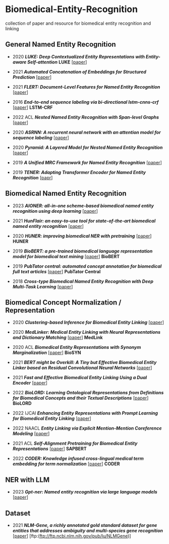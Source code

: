 # Biomedical-Entity-Recognition
collection of paper and resource for biomedical entity recognition and linking



## General Named Entity Recognition

- 2020 ___LUKE: Deep Contextualized Entity Representations with Entity-aware Self-attention___ __LUKE__ [[paper](https://aclanthology.org/2020.emnlp-main.523.pdf)]

- 2021 ___Automated Concatenation of Embeddings for Structured Prediction___ [[paper](https://aclanthology.org/2021.acl-long.206.pdf)]

- 2021 ___FLERT: Document-Level Features for Named Entity Recognition___ [[paper](https://arxiv.org/pdf/2011.06993v2.pdf)]

- 2016 ___End-to-end sequence labeling via bi-directional lstm-cnns-crf___ [[paper](https://arxiv.org/pdf/1603.01354.pdf')] __LSTM-CRF__

- 2022 ACL ___Nested Named Entity Recognition with Span-level Graphs___ [[paper](https://aclanthology.org/2022.acl-long.63.pdf)]

- 2020 ___ASRNN: A recurrent neural network with an attention model for sequence labeling___ [[paper](https://www.sciencedirect.com/science/article/abs/pii/S0950705120306778)]

- 2020 ___Pyramid: A Layered Model for Nested Named Entity Recognition___ [[paper](https://aclanthology.org/2020.acl-main.525.pdf)]

- 2019 ___A Unified MRC Framework for Named Entity Recognition___ [[paper](https://arxiv.org/pdf/1910.11476.pdf)]

- 2019 ___TENER: Adapting Transformer Encoder for Named Entity Recognition___ [[papr](https://arxiv.org/pdf/1911.04474.pdf,)]

## Biomedical Named Entity Recognition
- 2023 ___AIONER: all-in-one scheme-based biomedical named entity recognition using deep learning___ [[paper](https://academic.oup.com/bioinformatics/article/39/5/btad310/7160912)]

- 2021 ___HunFlair: an easy-to-use tool for state-of-the-art biomedical named entity recognition___ [[paper](https://academic.oup.com/bioinformatics/article/37/17/2792/6122692)]

- 2020 ___HUNER: improving biomedical NER with pretraining___ [[paper](https://gfzpublic.gfz-potsdam.de/rest/items/item_4362895_6/component/file_5012701/content)] __HUNER__

- 2019 ___BioBERT: a pre-trained biomedical language representation model for biomedical text mining___ [[paper](https://academic.oup.com/bioinformatics/article/36/4/1234/5566506)] __BioBERT__

- 2019 ___PubTator central: automated concept annotation for biomedical full text articles___ [[paper](https://academic.oup.com/nar/article/47/W1/W587/5494727?login=true)] __PubTator Central__

- 2018 ___Cross-type Biomedical Named Entity Recognition with Deep Multi-Task Learning___ [[paper](https://arxiv.org/pdf/1801.09851.pdf)]

## Biomedical Concept Normalization / Representation

- 2020 ___Clustering-based Inference for Biomedical Entity Linking___ [[paper](https://arxiv.org/pdf/2010.11253.pdf)]

- 2020 ___MedLinker: Medical Entity Linking with Neural Representations and Dictionary Matching___ [[paper](https://www.ncbi.nlm.nih.gov/pmc/articles/PMC7148021/)] __MedLink__

- 2020 ACL ___Biomedical Entity Representations with Synonym Marginalization___ [[paper](https://arxiv.org/pdf/2005.00239.pdf)] __BioSYN__

- 2021 ___BERT might be Overkill: A Tiny but Effective Biomedical Entity Linker based on Residual Convolutional Neural Networks___ [[paper](https://arxiv.org/pdf/2109.02237.pdf)]

- 2021 ___Fast and Effective Biomedical Entity Linking Using a Dual Encoder___ [[paper](https://arxiv.org/pdf/2103.05028.pdf)]

- 2022 ___BioLORD: Learning Ontological Representations from Definitions
for Biomedical Concepts and their Textual Descriptions___  [[paper](https://arxiv.org/pdf/2210.11892.pdf)] __BioLORD__


- 2022 IJCAI ___Enhancing Entity Representations with Prompt Learning for Biomedical Entity
Linking___ [[paper](https://www.ijcai.org/proceedings/2022/0560.pdf)]


- 2022 NAACL ___Entity Linking via Explicit Mention-Mention Coreference Modeling___ [[paper](https://aclanthology.org/2022.naacl-main.343.pdf)]

- 2021 ACL ___Self-Alignment Pretraining for Biomedical Entity Representations___ [[paper](https://arxiv.org/pdf/2010.11784.pdf)] __SAPBERT__ 

- 2022 ___CODER: Knowledge infused cross-lingual medical term embedding for term normalization___ [[paper](https://arxiv.org/pdf/2011.02947.pdf)] __CODER__

## NER with LLM
- 2023 ___Gpt-ner: Named entity recognition via large language models___ [[paper](https://arxiv.org/pdf/2304.10428)]

## Dataset

- 2021 ___NLM-Gene, a richly annotated gold standard dataset for gene entities that addresses ambiguity and multi-species gene recognition___ [[paper](https://www.sciencedirect.com/science/article/pii/S1532046421001088)] [ftp:(ftp://ftp.ncbi.nlm.nih.gov/pub/lu/NLMGene)]
